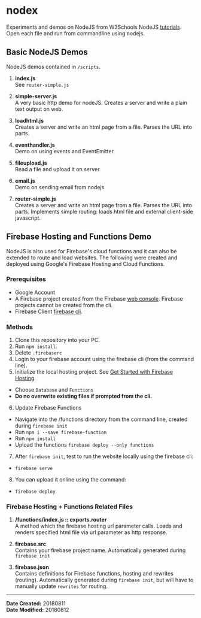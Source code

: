 # nodex

Experiments and demos on NodeJS from W3Schools NodeJS [tutorials](https://www.w3schools.com/nodejs/default.asp). Open each file and run from commandline using nodejs.


## Basic NodeJS Demos

NodeJS demos contained in `/scripts`.

1. **index.js**<br>
See `router-simple.js`

2. **simple-server.js**<br>
A very basic http demo for nodeJS. Creates a server and write a plain text output on web.

3. **loadhtml.js**<br>
Creates a server and write an html page from a file. Parses the URL into parts.

4. **eventhandler.js**<br>
Demo on using events and EventEmitter.

5. **fileupload.js**<br>
Read a file and upload it on server.

6. **email.js**<br>
Demo on sending email from nodejs

7. **router-simple.js**<br>
Creates a server and write an html page from a file. Parses the URL into parts. Implements simple routing: loads html file and external client-side javascript.

## Firebase Hosting and Functions Demo

NodeJS is also used for Firebase's cloud functions and it can also be extended to route and load websites. The following were created and deployed using Google's Firebase Hosting and Cloud Functions. 

### Prerequisites
- Google Account
- A Firebase project created from the Firebase [web console](https://console.firebase.google.com/). Firebase projects cannot be created from the cli.
- Firebase Client [firebase cli](https://firebase.google.com/docs/cli/).

### Methods

1. Clone this repository into your PC.
2. Run `npm install`.
3. Delete `.firebaserc`
4. Login to your firebase account using the firebase cli (from the command line).
5. Initialize the local hosting project. See [
Get Started with Firebase Hosting](https://firebase.google.com/docs/hosting/quickstart). 
  - Choose `Database` and `Functions`
  - **Do no overwrite existing files if prompted from the cli.**
6. Update Firebase Functions
  - Navigate into the /functions directory from the command line, created during `firebase init`
  - Run `npm i --save firebase-function`
  - Run `npm install`
  - Upload the functions `firebase deploy --only functions`
7. After `firebase init`, test to run the website locally using the firebase cli:
  - `firebase serve`
8. You can upload it online using the command:
  - `firebase deploy`



### Firebase Hosting + Functions Related Files


1. **/functions/index.js :: exports.router**<br>
A method which the firebase hosting url parameter calls. Loads and renders specified html file via url parameter as http response.

2. **firebase.src**<br>
Contains your firebase project name. Automatically generated during `firebase init`

3. **firebase.json**<br>
Contains definitions for Firebase functions, hosting and rewrites (routing). Automatically generated during `firebase init`, but will have to manually update `rewrites` for routing.



---

**Date Created:** 20180811<br>
**Date Modified:** 20180812
